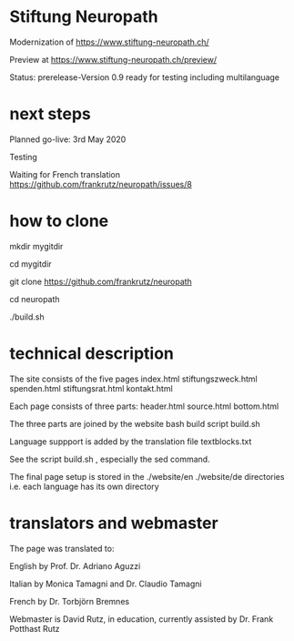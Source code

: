 ﻿# Stiftung Neuropath

Modernization of https://www.stiftung-neuropath.ch/

Preview at https://www.stiftung-neuropath.ch/preview/

Status: prerelease-Version 0.9 ready for testing including multilanguage

# next steps

Planned go-live: 3rd May 2020

Testing

Waiting for French translation https://github.com/frankrutz/neuropath/issues/8


# how to clone

mkdir mygitdir

cd mygitdir

git clone https://github.com/frankrutz/neuropath

cd neuropath

./build.sh



# technical description


The site consists of the five pages
index.html stiftungszweck.html spenden.html stiftungsrat.html kontakt.html

Each page consists of three parts:
header.html source.html bottom.html

The three parts are joined by the website bash build script build.sh

Language suppport is added by the translation file
textblocks.txt

See the script build.sh , especially the sed command.

The final page setup is stored in the ./website/en ./website/de directories
i.e. each language has its own directory

# translators and webmaster

The page was translated to:

English by Prof. Dr. Adriano Aguzzi

Italian by Monica Tamagni and Dr. Claudio Tamagni

French by Dr. Torbjörn Bremnes

Webmaster is David Rutz, in education, currently assisted by Dr. Frank Potthast Rutz






